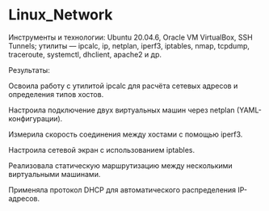 # Linux_Network
Инструменты и технологии: Ubuntu 20.04.6, Oracle VM VirtualBox, SSH Tunnels; утилиты — ipcalc, ip, netplan, iperf3, iptables, nmap, tcpdump, traceroute, systemctl, dhclient, apache2 и др.

Результаты:

Освоила работу с утилитой ipcalc для расчёта сетевых адресов и определения типов хостов.

Настроила подключение двух виртуальных машин через netplan (YAML-конфигурации).

Измерила скорость соединения между хостами с помощью iperf3.

Настроила сетевой экран с использованием iptables.

Реализовала статическую маршрутизацию между несколькими виртуальными машинами.

Применяла протокол DHCP для автоматического распределения IP-адресов.
